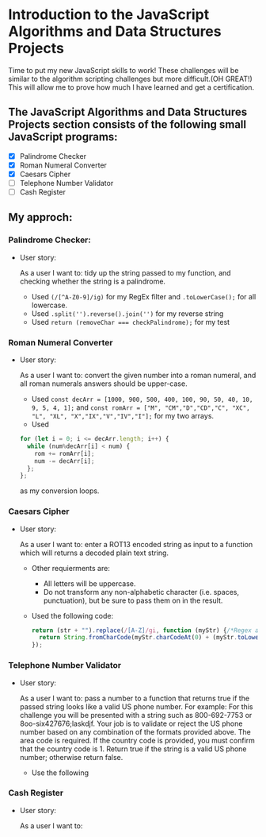 # Introduction to the JavaScript Algorithms and Data Structures Projects

Time to put my new JavaScript skills to work! These challenges will be similar to the algorithm scripting challenges but more difficult.(OH GREAT!) This will allow me to prove how much I have learned and get a certification.

## The JavaScript Algorithms and Data Structures Projects section consists of the following small JavaScript programs:

  - [X] Palindrome Checker
  - [X] Roman Numeral Converter
  - [X] Caesars Cipher
  - [ ] Telephone Number Validator
  - [ ] Cash Register
  
## My approch:

### Palindrome Checker:

* User story:

  As a user I want to: tidy up the string passed to my function, and checking whether the string is a palindrome.

  * Used `(/[^A-Z0-9]/ig)` for my RegEx filter and `.toLowerCase();` for all lowercase.
  * Used `.split('').reverse().join('')` for my reverse string
  * Used `return (removeChar === checkPalindrome);` for my test

### Roman Numeral Converter


* User story:

  As a user I want to: convert the given number into a roman numeral, and all roman numerals answers should be upper-case.
  
  * Used `const decArr = [1000, 900, 500, 400, 100, 90, 50, 40, 10, 9, 5, 4, 1];` and `const romArr = ["M", "CM","D","CD","C", "XC", "L", "XL", "X","IX","V","IV","I"];` for my two arrays.
  * Used
  ```javascript
  for (let i = 0; i <= decArr.length; i++) {
    while (num%decArr[i] < num) {     
      rom += romArr[i];
      num -= decArr[i];
    };    
  }; 
  ```
  as my conversion loops.
  
### Caesars Cipher


* User story:

  As a user I want to: enter a ROT13 encoded string as input to a function which will returns a decoded plain text string.
  * Other requierments are: 
    * All letters will be uppercase. 
    * Do not transform any non-alphabetic character (i.e. spaces, punctuation), but be sure to pass them on in the result.
  
  * Used the following code:
    ```javascript
    return (str + "").replace(/[A-Z]/gi, function (myStr) {/*Regex and .replace*/
      return String.fromCharCode(myStr.charCodeAt(0) + (myStr.toLowerCase() < "n" ? 13 : -13));/* used 	ternary operator*/
    });
    ```  
  
  
### Telephone Number Validator


* User story:

  As a user I want to: pass a number to a function that returns true if the passed string looks like a valid US phone number.
  For example: For this challenge you will be presented with a string such as 800-692-7753 or 8oo-six427676;laskdjf. Your job is to validate or reject the US phone number based on any combination of the formats provided above. The area code is required. If the country code is provided, you must confirm that the country code is 1. Return true if the string is a valid US phone number; otherwise return false.
  * Use the following
  
  
  
  
### Cash Register


* User story:

  As a user I want to:
  
  
  
